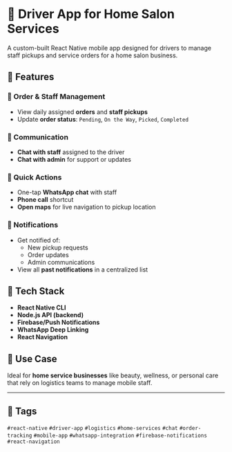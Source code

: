 # 🚗 Driver App for Home Salon Services

A custom-built React Native mobile app designed for drivers to manage staff pickups and service orders for a home salon business.

## 📱 Features

### 🔄 Order & Staff Management
- View daily assigned **orders** and **staff pickups**
- Update **order status**: `Pending`, `On the Way`, `Picked`, `Completed`

### 💬 Communication
- **Chat with staff** assigned to the driver
- **Chat with admin** for support or updates

### 📍 Quick Actions
- One-tap **WhatsApp chat** with staff
- **Phone call** shortcut
- **Open maps** for live navigation to pickup location

### 🔔 Notifications
- Get notified of:
  - New pickup requests
  - Order updates
  - Admin communications
- View all **past notifications** in a centralized list

## 🔧 Tech Stack

- **React Native CLI**
- **Node.js API (backend)**
- **Firebase/Push Notifications**
- **WhatsApp Deep Linking**
- **React Navigation**

## 🎯 Use Case

Ideal for **home service businesses** like beauty, wellness, or personal care that rely on logistics teams to manage mobile staff.

---

## 📌 Tags

`#react-native` `#driver-app` `#logistics` `#home-services` `#chat` `#order-tracking` `#mobile-app` `#whatsapp-integration` `#firebase-notifications` `#react-navigation`

